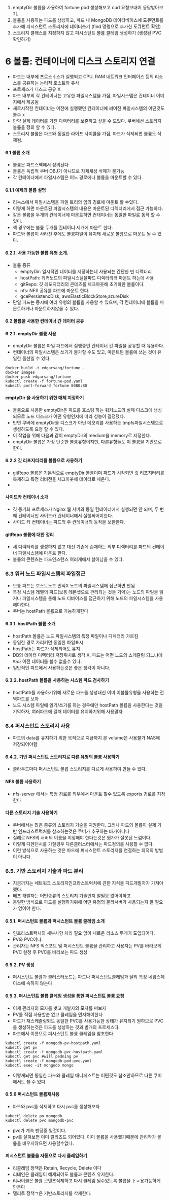 1. emptyDir 볼륨을 사용하여 fortune pod 생성해보고 curl 요청보내어 응답받아보기.
2. 볼륨을 사용하는 파드를 생성하고, 파드 내 MongoDB 데이터베이스에 도큐먼트를 추가해 퍼시스턴트 스토리지에 데이터쓰기 (find 명령으로 추가한 도큐먼트 확인)
3. 스토리지 클래스를 지정하지 않고 퍼시스턴트 볼륨 클레임 생성하기 (생성된 PVC 확인하기)


# 6 볼륨: 컨테이너에 디스크 스토리지 연결
 - 파드는 내부에 프로스ㅔ스가 실행되고 CPU, RAM 네트워크 인터페이스 등의 리소스를 공유하는 논리적 호스트와 유사
 - 프로세스가 디스크 공유 X
 - 파드 내부의 각 컨테이너는 고유한 파일시스템을 가짐, 파일시스템은 컨테이너 이미지에서 제공됨
 - 새로시작한 컨테이너는 이전에 실행했던 컨테이너에 씌여진 파일시스템의 어떤것도 볼수 x
 - 만약 실제 데이터를 가진 디렉터리를 보존하고 싶을 수 도있다. 쿠버에선 스토리지 볼륨을 정의 할 수 있다.
 - 스토리지 볼륨은 파드와 동일한 라이프 사이클을 가짐, 파드가 삭제되면 볼륨도 삭제됨.

#### 6.1 볼륨 소개
 - 볼륨은 파드스펙에서 정의된다.
 - 볼륨은 독립적 쿠버 OBJ가 아니므로 자체새성 삭제가 불가능
 - 각 컨테이너에서 파일시스템은 어느 경로에나 볼륨을 마운트할 수 있다.

#### 6.1.1 예제의 볼륨 설명
 - 리눅스에서 파일시스템을 파일 트리의 임의 경로에 마운트 할 수있다.
 - 이렇게 하면 마운트된 파일시스템의 내용은 마운트된 디렉터리에서 접근 가능하다.
 - 같은 볼륨을 두개의 컨테이너에 마운트하면 컨테이너는 동일한 파일로 동작 할 수 있다.
 - 책 경우에는 볼륨 두개를 컨테이너 세개에 마운트 한다.
 - 파드와 볼륨이 사라진 후에도 볼륨파일이 유지돼 새로운 볼륨으로 마운트 될 수 있다. 

#### 6.2.1. 사용 가능한 볼륨 유형 소개.
 - 볼륨 종류
     - emptyDir: 일시적인 데이터를 저장하는데 사용되는 간단한 빈 디렉터리
     - hostPath: 워커노드의 파일시스템을파드 디렉터리러 마운트 하는데 사용
     - gitRepo: 깃 레포지터리의 콘테츠를 체크아웃해 초기화한 볼륨이다.
     - nfs: NFS 공유를 파드에 마운트 한다.
     - gcePersistencDisk, awsElasticBlockStore,azureDisk 
 - 단일 파드는 동시에 여러 유형의 볼륨을 사용할 수 있으며, 각 컨테이너에 볼륨을 마운트하거나 마운트하지않을 수 있다.

#### 6.2 볼륨을 사용한 컨테이너 간 데이터 공유
#### 6.2.1. emptyDir 볼륨 사용
 - emptyDir 볼륨은 파일 파드에서 실행중인 컨테이너 간 파일을 공유할 때 유용하다.
 - 컨테이너의 파일시스템은 쓰기가 불가할 수도 있고, 마은트된 볼륨에 쓰는 것이 유일한 옵션일 수 있다.
```
docker build -t edgarsang/fortune .
docker images
docker push edgarsang/fortune
kubectl create -f fortune-pod.yaml
kubectl port-forward fortune 8080:80
```
 #### emptyDir 을 사용하기 위한 매체 지정하기
 - 볼륨으로 사용한 emptyDir은 파드를 호스팅 하는 워커노드의 실제 디스크에 생성되므로 노드 디스크가 어떤 유형인지에 따라 성능이 결정됐다.
 - 반면 쿠버에 emptyDir을 디스크가 아닌 메모리를 사용하는 tmpfs파일시스템으로 생성하도록 요청 할 수 있다.
 - 이 작업을 위해 다음과 같이 emptyDir의 medium을 memory로 지정한다.
 - emptyDir 볼륨은 가장 단순한 볼륨유형이지만, 다른유형들도 이 볼륨을 기반으로 한다.
 
#### 6.2.2 깃 리포지터리를 볼륨으로 사용하기
 - gitRepo  볼륨은 기본적으로 emptyDir 볼륨이며 파드가 시작되면 깃 리포지터리를 복제하고 특정 리비전을 체크아웃해 데이터로 채운다.
 - 

#### 사이드카 컨테이너 소개
 - 깃 동기화 프로세스가 Nginx 웹 서버와 동일 컨테이너에서 실행되면 안 되며, 두 번째 컨테이너인 사이드카 컨테이너에서 실행되어야한다.
 - 사이드 카 컨테이너는 파드의 주 컨테이너의 동작을 보완한다.
#### gitRepo 볼륨에 대한 정리 
 - 새 디렉터리를 생성하지 않고 대신 기존에 존재하는 외부 디렉터리를 파드의 컨테이너 파일시스템에 마운트 한다.
 - 볼륨의 콘텐츠는 파드인스턴스 여러개에서 살아남을 수 있다.

### 6.3 워커 노드 파일시스템의 파일접근
 - 보통 파드는 호스트노드 인식X 노드의 파일시스템에 접근하면 안됨
 - 특정 시스템 레벨의 파드(보통 데몬셋으로 관리되는 것을 기억)는 노드의 파일을 읽거나 파일시스템을 통해 노드 디바이스를 접근하기 위해 노드의 파일시스템을 사용해야한다.
 - 쿠버는 hostPath 볼륨으로 가능하게한다

#### 6.3.1. hostPath 볼륨 소개
 - hostPath 볼륨은 노드 파일시스템의 특정 파일이나 디렉터리 가르킴
 - 동일한 경로 가리키면 동일한 파일표시
 - hostPath는 파드가 삭제되어도 유지
 - DB의 데이터 디렉터리 저장위치로 생각 X, 파드는 어떤 노드의 스케쥴링 되느냐에 따라 이전 데이터를 볼수 없을수 있다.
 - 일반적인 파드에서 사용하는것은 좋은 생각이 아니다.

#### 6.3.2. hostPath 볼륨을 사용하는 시스템 파드 검사하기
 - hostPath를 사용하기위해 새로운 파드를 생성대신 이미 이볼륨유형을 사용하는 전역파드를 보자
 - 노드 시스템 파일에 읽기/쓰기를 하는 경우에만 hostPath 볼륨을 사용한다는 것을 기악하자, 여러파드에 걸쳐 데이터를 유지하기위해 사용말자

### 6.4 퍼시스턴트 스토리지 사용
 - 파드의 data를 유지하기 위한 목적으로 지금까지 본 volume은 사용불가 NAS에 저장되어야함

#### 6.4.2. 기반 퍼시스턴트 스토리지로 다른 유형의 볼륨 사용하기
 - 클라우드마다 퍼시스턴트 볼륨 스토리지를 다르게 사용하여 만들 수 있다.

#### NFS 볼륨 사용하기
 - nfs-server 에서는 특정 경로를 외부에서 마운트 할수 있도록 exports 경로를 지정한다


#### 다른 스토리지 기술 사용하기
 - 쿠버에서는 많은 종류의 스토리지 기술을 지원한다. 그러나 파드의 볼륨이 실제 기반 인프라스트럭처를 참조하는것은 쿠버가 추구하는 바가아니다
 - 실례로 NFS의 서버의 이름을 지정해야 한다는것은 뭔가가 잘못된 느낌이다.
 - 이렇게 디펜던시를 가질경우 다른클러스터에서는 파드정의를 사용할 수 없다.
 - 이런 방식으로 사용하는 것은 파드에 퍼시스턴트 스토리지를 연결하는 최적의 방법이 아니다.

### 6.5. 기반 스토리지 기술과 파드 분리
 - 지금까지는 네트워크 스토리지인프라스트럭처에 관한 지식을 파드개발자가 가져야했다.
 - 배포 개발자는 어떤종류의 스토리지 기술인지 알필요 없어야하고
 - 동일한 방식으로 파드를 실행하기위해 어떤 유형의 물리서버가 사용되는지 알 필요가 없어야 한다.
 
#### 6.5.1. 퍼시스턴트 볼륨과 퍼시스턴트 볼륨 클레임 소개
 - 인프라스트럭처의 세부사항 처리 필요 없이 새로운 리소스 두개가 도입되어다.
 - PV와 PVC이다.
 - 관리자는 NFS 익스포트 및 퍼시스턴트 볼륨을 관리하고 사용자는  PV를 바라보게 PVC 설정 후 PVC를 바라보는 파드 생성
 
#### 6.5.2. PV 생성
 - 퍼시스턴트 볼륨과 클러스터노드는 파드나 퍼시스턴트클레임과 달리 특정 네임스페이스에 속하지 않는다

#### 6.5.3. 퍼시스턴트 볼륨 클레임 생성을 통한 퍼시스턴트 볼륨 요청
 - 이제 관리자의 모자를 벗고 개발자의 모자를 써보자
 - PV를 직접 사용할순 없고 클레임을 먼저해야한다
 - 파드가 재스케줄링되도 동일한 PVC를 사용가능한 상태가 유지되기 원하므로 PVC를 생성하는것은 파드를 생성하는 것과 별개의 프로세스다.
 - 파드에서 이름으로 퍼시스턴트 볼륨 클레임을 참조한다.
```
kubectl create -f mongodb-pv-hostpath.yaml 
kubectl get pv
kubectl create -f mongodb-pvc-hostpath.yaml 
kubectl get pvc #will pedning pv
kubectl create -f mongodb-pod-pvc.yaml
kubectl exec -it mongodb mongo 
```
 - 이렇게되면 동일한 파드와 클레임 매니페스트는 어떤것도 참조안하므로 다른 쿠버에서도 쓸 수 있다.

#### 6.5.6 퍼시스턴트 볼륨재사용
 - 파드와 pvc를 삭제하고 다시 pvc를 생성해보자
```
kubectl delete po mongodb
kubectl delete pvc mongodb-pvc
```
 - pvc가 계속 펜딩중 일것이다.
 - pv를 살펴보면 이미 릴리즈드 되어있다. 이미 볼륨을 사용했기때문에 관리작가 볼륨을 비우지않으면 사용할수없다.

#### 퍼시스턴트 볼륨을 자동으로 다시 클레임하기
 - 리클레임 정책은 Retain, Recycle, Delete 이다
 - 리테인은 클레임이 해제되어도 볼륨과 콘텐츠 유지한다.
 - 리싸이클은 볼륨 콘텐츠삭제하고 다시 클레임 될수있도록 볼륨을 ㅏㅅ용가능하게 만든다
 - 델리트 정책ㄱ은 기반스토리지를 삭제한다.


